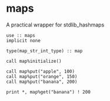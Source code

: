 # maps
A practical wrapper for stdlib_hashmaps

```Fortran
use :: maps
implicit none

type(map_str_int_type) :: map

call map%initialize()

call map%put("apple", 100)
call map%put("orange", 150)
call map%put("banana", 200)

print *, map%get("banana") ! 200
```

